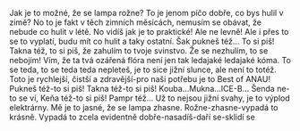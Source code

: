 Jak je to možné, že se lampa rožne?
To je jenom píčo dobře, co bys hulil v zimě?
No to je fakt v těch zimních měsícách,
nemusím se obávat, že nebude co hulit v létě.
No vidíš jak je to praktické!
Ale ne levně! Ale i přes to se to vyplatí,
budu mít co hulit a taky ostatní. Šak pukneš též...
To si piš! Takna též, to si piš, že zahulím to tvoje
svinstvo. Že se nezhulím, to se nebojím!
Vím, že ta tvá ozářená flóra není jen tak ledajaké
ledajaké kóma.
To se teda, to se teda teda nepleteš, je to sice
jižní slunce, ale není to totéž. Toto je rychlejší,
čistší a zdravější-pro naši potřebu je to
Best of ANAU!
Pukneš též-to si piš! Takna též-to si piš!
Kouba...Mukna...ICE-B...
Šenda ne-to se ví, Keňa též-to si piš!
Pampr též...
Už to nejsou jižní svahy, je to výplod elektrárny.
Mě je to jasné, že se lampa zhasne.
Rožne-zhasne-vypadá to krásně. Vypadá to
zcela evidentně dobře-nasadíš-daří se-sklidí se
